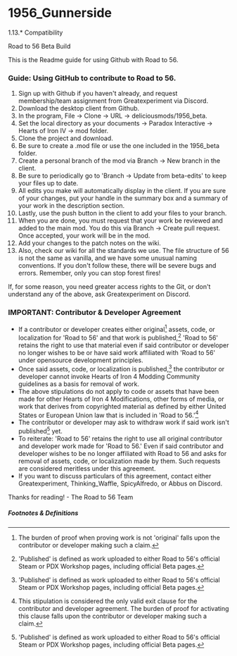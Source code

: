 # 1956_Gunnerside
1.13.* Compatibility


Road to 56 Beta Build

This is the Readme guide for using Github with Road to 56.

### Guide: Using GitHub to contribute to Road to 56.

1. Sign up with Github if you haven't already, and request membership/team assignment from Greatexperiment via Discord.
2. Download the desktop client from Github.
3. In the program, File &rarr; Clone &rarr; URL &rarr; deliciousmods/1956_beta.
4. Set the local directory as your documents &rarr; Paradox Interactive &rarr; Hearts of Iron IV &rarr; mod folder.
5. Clone the project and download.
6. Be sure to create a .mod file or use the one included in the 1956_beta folder.
7. Create a personal branch of the mod via Branch &rarr; New branch in the client.
8. Be sure to periodically go to 'Branch &rarr; Update from beta-edits' to keep your files up to date.
9. All edits you make will automatically display in the client. If you are sure of your changes, put your handle in the summary box and a summary of your work in the description section.
10. Lastly, use the push button in the client to add your files to your branch.
11. When you are done, you must request that your work be reviewed and added to the main mod. You do this via Branch &rarr; Create pull request. Once accepted, your work will be in the mod.
12. Add your changes to the patch notes on the wiki.
13. Also, check our wiki for all the standards we use. The file structure of 56 is not the same as vanilla, and we have some unusual naming conventions. If you don't follow these, there will be severe bugs and errors. Remember, only you can stop forest fires!

If, for some reason, you need greater access rights to the Git, or don't understand any of the above, ask Greatexperiment on Discord.

### IMPORTANT: Contributor & Developer Agreement
* If a contributor or developer creates either original[^2] assets, code, or localization for 'Road to 56' and that work is published,[^1] 'Road to 56' retains the right to use that material even if said contributor or developer no longer wishes to be or have said work affiliated with 'Road to 56' under opensource development principles.
* Once said assets, code, or localization is published,[^1] the contributor or developer cannot invoke Hearts of Iron 4 Modding Community guidelines as a basis for removal of work.
* The above stipulations do not apply to code or assets that have been made for other Hearts of Iron 4 Modifications, other forms of media, or work that derives from copyrighted material as defined by either United States or European Union law that is included in 'Road to 56.'[^3]
* The contributor or developer may ask to withdraw work if said work isn't published[^1] yet. 
* To reiterate: 'Road to 56' retains the right to use all original contributor and developer work made for 'Road to 56.' Even if said contributor and developer wishes to be no longer affiliated with Road to 56 and asks for removal of assets, code, or localization made by them. Such requests are considered meritless under this agreement.
* If you want to discuss particulars of this agreement, contact either Greatexperiment, Thinking_Waffle, SpicyAlfredo, or Abbus on Discord.

Thanks for reading! - The Road to 56 Team

##### Footnotes & Definitions
[^1]: 'Published' is defined as work uploaded to either Road to 56's official Steam or PDX Workshop pages, including official Beta pages.
[^2]: The burden of proof when proving work is not 'original' falls upon the contributor or developer making such a claim. 
[^3]: This stipulation is considered the only valid exit clause for the contributor and developer agreement. The burden of proof for activating this clause falls upon the contributor or developer making such a claim.
